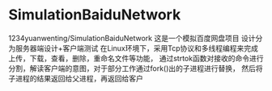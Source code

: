 # SimulationBaiduNetwork
1234yuanwenting/SimulationBaiduNetwork
这是一个模拟百度网盘项目
设计分为服务器端设计+客户端测试
在Linux环境下，采用Tcp协议和多线程编程来完成上传，下载，查看，删除，重命名文件等功能，
通过strtok函数对接收的命令进行分割，解读客户端的意图，对于部分工作通过fork()出的子进程进行替换，
然后将子进程的结果返回给父进程，再返回给客户
